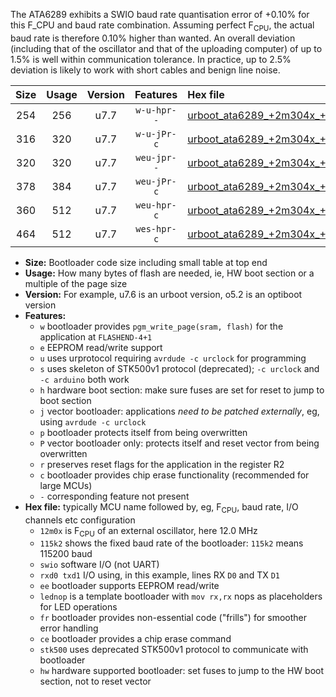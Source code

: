 The ATA6289 exhibits a SWIO baud rate quantisation error of +0.10% for this F_CPU and baud rate combination. Assuming perfect F<sub>CPU</sub>, the actual baud rate is therefore 0.10% higher than wanted. An overall deviation (including that of the oscillator and that of the uploading computer) of up to 1.5% is well within communication tolerance. In practice, up to 2.5% deviation is likely to work with short cables and benign line noise.

|Size|Usage|Version|Features|Hex file|
|:-:|:-:|:-:|:-:|:--|
|254|256|u7.7|`w-u-hpr--`|[urboot_ata6289_+2m304x_+++2k4_swio_rxb0_txb1_lednop_hw.hex](https://raw.githubusercontent.com/stefanrueger/urboot.hex/main/mcus/ata6289/external_oscillator/fcpu_+2m304x/br_+++2k4/urboot_ata6289_+2m304x_+++2k4_swio_rxb0_txb1_lednop_hw.hex)|
|316|320|u7.7|`w-u-jPr-c`|[urboot_ata6289_+2m304x_+++2k4_swio_rxb0_txb1_lednop_fr_ce.hex](https://raw.githubusercontent.com/stefanrueger/urboot.hex/main/mcus/ata6289/external_oscillator/fcpu_+2m304x/br_+++2k4/urboot_ata6289_+2m304x_+++2k4_swio_rxb0_txb1_lednop_fr_ce.hex)|
|320|320|u7.7|`weu-jpr--`|[urboot_ata6289_+2m304x_+++2k4_swio_rxb0_txb1_ee_lednop.hex](https://raw.githubusercontent.com/stefanrueger/urboot.hex/main/mcus/ata6289/external_oscillator/fcpu_+2m304x/br_+++2k4/urboot_ata6289_+2m304x_+++2k4_swio_rxb0_txb1_ee_lednop.hex)|
|378|384|u7.7|`weu-jPr-c`|[urboot_ata6289_+2m304x_+++2k4_swio_rxb0_txb1_ee_lednop_fr_ce.hex](https://raw.githubusercontent.com/stefanrueger/urboot.hex/main/mcus/ata6289/external_oscillator/fcpu_+2m304x/br_+++2k4/urboot_ata6289_+2m304x_+++2k4_swio_rxb0_txb1_ee_lednop_fr_ce.hex)|
|360|512|u7.7|`weu-hpr-c`|[urboot_ata6289_+2m304x_+++2k4_swio_rxb0_txb1_ee_lednop_fr_ce_hw.hex](https://raw.githubusercontent.com/stefanrueger/urboot.hex/main/mcus/ata6289/external_oscillator/fcpu_+2m304x/br_+++2k4/urboot_ata6289_+2m304x_+++2k4_swio_rxb0_txb1_ee_lednop_fr_ce_hw.hex)|
|464|512|u7.7|`wes-hpr-c`|[urboot_ata6289_+2m304x_+++2k4_swio_rxb0_txb1_ee_lednop_fr_ce_stk500_hw.hex](https://raw.githubusercontent.com/stefanrueger/urboot.hex/main/mcus/ata6289/external_oscillator/fcpu_+2m304x/br_+++2k4/urboot_ata6289_+2m304x_+++2k4_swio_rxb0_txb1_ee_lednop_fr_ce_stk500_hw.hex)|

- **Size:** Bootloader code size including small table at top end
- **Usage:** How many bytes of flash are needed, ie, HW boot section or a multiple of the page size
- **Version:** For example, u7.6 is an urboot version, o5.2 is an optiboot version
- **Features:**
  + `w` bootloader provides `pgm_write_page(sram, flash)` for the application at `FLASHEND-4+1`
  + `e` EEPROM read/write support
  + `u` uses urprotocol requiring `avrdude -c urclock` for programming
  + `s` uses skeleton of STK500v1 protocol (deprecated); `-c urclock` and `-c arduino` both work
  + `h` hardware boot section: make sure fuses are set for reset to jump to boot section
  + `j` vector bootloader: applications *need to be patched externally*, eg, using `avrdude -c urclock`
  + `p` bootloader protects itself from being overwritten
  + `P` vector bootloader only: protects itself and reset vector from being overwritten
  + `r` preserves reset flags for the application in the register R2
  + `c` bootloader provides chip erase functionality (recommended for large MCUs)
  + `-` corresponding feature not present
- **Hex file:** typically MCU name followed by, eg, F<sub>CPU</sub>, baud rate, I/O channels etc configuration
  + `12m0x` is F<sub>CPU</sub> of an external oscillator, here 12.0 MHz
  + `115k2` shows the fixed baud rate of the bootloader: `115k2` means 115200 baud
  + `swio` software I/O (not UART)
  + `rxd0 txd1` I/O using, in this example, lines RX `D0` and TX `D1`
  + `ee` bootloader supports EEPROM read/write
  + `lednop` is a template bootloader with `mov rx,rx` nops as placeholders for LED operations
  + `fr` bootloader provides non-essential code ("frills") for smoother error handling
  + `ce` bootloader provides a chip erase command
  + `stk500` uses deprecated STK500v1 protocol to communicate with bootloader
  + `hw` hardware supported bootloader: set fuses to jump to the HW boot section, not to reset vector
